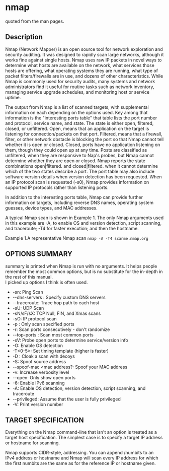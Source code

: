 # nmap
quoted from the man pages.
## Description
Nmap (Network Mapper) is an open source tool for network exploration and security auditing. It was designed to rapidly scan large networks, although it works fine against single hosts. Nmap uses raw IP packets in novel ways to determine what hosts are available on the network, what services those hosts are offering, what operating systems they are running, what type of packet filters/firewalls are in use, and dozens of other characteristics. While Nmap is commonly used for security audits, many systems and network administrators find it useful for routine tasks such as network inventory, managing service upgrade schedules, and monitoring host or service uptime.

The output from Nmap is a list of scanned targets, with supplemental information on each depending on the options used. Key among that information is the "interesting ports table" that table lists the port number and protocol, service name, and state. The state is either open, filtered, closed, or unfiltered. Open, means that an application on the target is listening for connection/packets on that port. Filtered, means that a firewall, filter, or other network obstacle is blocking the port so that Nmap cannot tell whether it is open or closed. Closed, ports have no application listening on them, though they could open up at any time. Posts are classified as unfiltered, when they are responsive to Nap's probes, but Nmap cannot determine whether they are open or closed. Nmap reports the state combinations open|filtered. and closed|filtered. when it cannot determine which of the two states describe a port. The port table may also include software version details when version detection has been requested. When an IP protocol scan is requested (-s0), Nmap provides information on supported IP protocols rather than listening ports.

In addition to the interesting ports table, Nmap can provide further information on targets, including reverse DNS names, operating system guesses, device types, and MAC addresses.

A typical Nmap scan is shown in Example 1. The only Nmap arguments used in this example are -A, to enable OS and version detection, script scanning, and traceroute; -T4 for faster execution; and then the hostname.

Example 1.A representative Nmap scan
`nmap -A -T4 scanme.nmap.org`

## OPTIONS SUMMARY
summary is printed when Nmap is run with no arguments. It helps people remember the most common options, but is no substitute for the in-depth in the rest of this manual.  
I picked up options I think is often used.

- -sn: Ping Scan
- --dns-servers <server>: Specify custom DNS servers
- --traceroute: Trace hop path to each host
- -sU: UDP Scan
- -sN/sF/sX: TCP Null, FIN, and Xmas scans
- -sO: IP protocol scan
- -p <port ranges>: Only scan specified ports
- -r: Scan ports consecutively - don't randomize
- --top-ports <number>: Scan <number> most common ports
- -sV: Probe open ports to determine service/version info
- -O: Enable OS detection
- -T<0-5>: Set timing template (higher is faster)
- -D <decoy1>: Cloak a scan with decoys
- -S: Spoof source address
- --spoof-mac <mac address?: Spoof your MAC address
- -v: Increase verbosity level
- --open: Only show open ports
- -6: Enable IPv6 scanning
- -A: Enable OS detection, version detection, script scanning, and traceroute
- --privileged: Assume that the user is fully privileged
- -V: Print version number

## TARGET SPECIFICATION
Everything on the Nmap command-line that isn't an option is treated as a target host specification. The simplest case is to specify a target IP address or hostname for scanning.

Nmap supports CIDR-style, addressing. You can append /numbits to an IPv4 address or hostname and Nmap will scan every IP address for which the first numbits are the same as for the reference IP or hostname given.
<!--stackedit_data:
eyJoaXN0b3J5IjpbLTE4Mzc1NDAwNjUsMTI3OTE1NTE3NywtMj
MzNzY4NzUxLC0xNzE4MDc0MDE5LC04MjQwODQ1ODYsMTczNjQ2
OTk4NiwtMTI0OTc0NzgyNyw0Njc2NjM3NjYsLTEzNzc1NTgyMj
gsMTc5MzYxODQ0OCwtMjA4ODc0NjYxMl19
-->